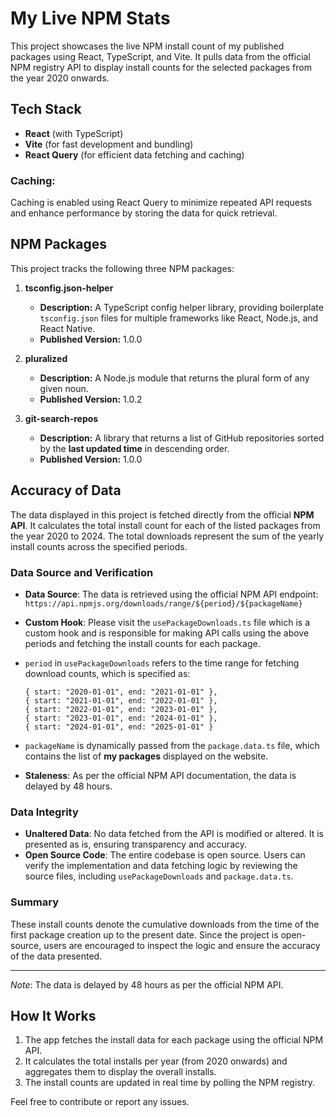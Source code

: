 # My Live NPM Stats

This project showcases the live NPM install count of my published packages using React, TypeScript, and Vite. It pulls data from the official NPM registry API to display install counts for the selected packages from the year 2020 onwards.

## Tech Stack

- **React** (with TypeScript)
- **Vite** (for fast development and bundling)
- **React Query** (for efficient data fetching and caching)

### Caching:

Caching is enabled using React Query to minimize repeated API requests and enhance performance by storing the data for quick retrieval.

## NPM Packages

This project tracks the following three NPM packages:

1. **tsconfig.json-helper**

   - **Description:** A TypeScript config helper library, providing boilerplate `tsconfig.json` files for multiple frameworks like React, Node.js, and React Native.
   - **Published Version:** 1.0.0

2. **pluralized**

   - **Description:** A Node.js module that returns the plural form of any given noun.
   - **Published Version:** 1.0.2

3. **git-search-repos**
   - **Description:** A library that returns a list of GitHub repositories sorted by the **last updated time** in descending order.
   - **Published Version:** 1.0.0

## Accuracy of Data

The data displayed in this project is fetched directly from the official **NPM API**. It calculates the total install count for each of the listed packages from the year 2020 to 2024. The total downloads represent the sum of the yearly install counts across the specified periods.

### Data Source and Verification

- **Data Source**: The data is retrieved using the official NPM API endpoint: `https://api.npmjs.org/downloads/range/${period}/${packageName}`

- **Custom Hook**: Please visit the `usePackageDownloads.ts` file which is a custom hook and is responsible for making API calls using the above periods and fetching the install counts for each package.

- `period` in `usePackageDownloads` refers to the time range for fetching download counts, which is specified as:
  ```
  { start: "2020-01-01", end: "2021-01-01" },
  { start: "2021-01-01", end: "2022-01-01" },
  { start: "2022-01-01", end: "2023-01-01" },
  { start: "2023-01-01", end: "2024-01-01" },
  { start: "2024-01-01", end: "2025-01-01" }
  ```
- `packageName` is dynamically passed from the `package.data.ts` file, which contains the list of **my packages** displayed on the website.

- **Staleness**: As per the official NPM API documentation, the data is delayed by 48 hours.

### Data Integrity

- **Unaltered Data**: No data fetched from the API is modified or altered. It is presented as is, ensuring transparency and accuracy.
- **Open Source Code**: The entire codebase is open source. Users can verify the implementation and data fetching logic by reviewing the source files, including `usePackageDownloads` and `package.data.ts`.

### Summary

These install counts denote the cumulative downloads from the time of the first package creation up to the present date. Since the project is open-source, users are encouraged to inspect the logic and ensure the accuracy of the data presented.

---

_Note_: The data is delayed by 48 hours as per the official NPM API.

## How It Works

1. The app fetches the install data for each package using the official NPM API.
2. It calculates the total installs per year (from 2020 onwards) and aggregates them to display the overall installs.
3. The install counts are updated in real time by polling the NPM registry.

Feel free to contribute or report any issues.
